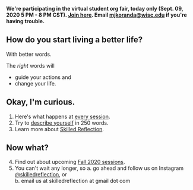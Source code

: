 **We're participating in the virtual student org fair, today only (Sept. 09, 2020 5 PM - 8 PM CST).
[Join here](https://www.google.com/url?q=https://us04web.zoom.us/j/78140851089?pwd%3DRnQ0NDMvdUI2RlRoK2dSeXUvc1gyQT09&sa=D&source=calendar&usd=2&usg=AOvVaw16feoAe5vo_d91UpVaYhCJ). Email mjkoranda@wisc.edu if you're having trouble.**

## How do you start living a better life? 

With better words.

The *right* words will  
  - guide your actions and 
  - change your life.
  
## Okay, I'm curious.

1. Here's what happens at [every session](every_session.md).  
2. Try to [describe yourself](self250.md) in 250 words.  
3. Learn more about [Skilled Reflection](about.md).  

## Now what?  

4. Find out about upcoming [Fall 2020 sessions](club_meetings.md).
5. You can't wait any longer, so 
  a. go ahead and follow us on Instagram [@skilledreflection](https://www.instagram.com/skilledreflection/), or  
  b. email us at skilledreflection at gmail dot com  
